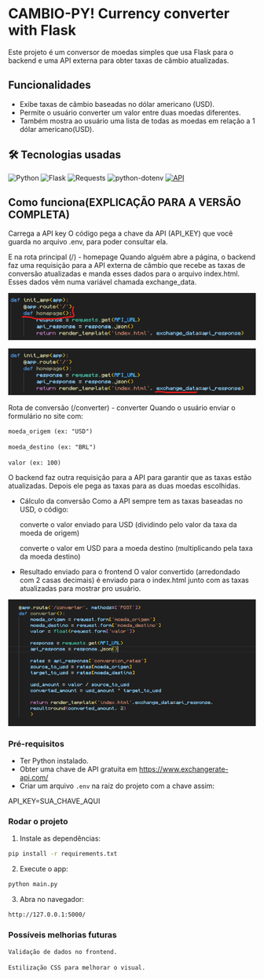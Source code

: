 # CAMBIO-PY! Currency converter with Flask

Este projeto é um conversor de moedas simples que usa Flask para o backend e uma API externa para obter taxas de câmbio atualizadas.

## Funcionalidades

- Exibe taxas de câmbio baseadas no dólar americano (USD).
- Permite o usuário converter um valor entre duas moedas diferentes.
- Também mostra ao usuário uma lista de todas as moedas em relação a 1 dólar americano(USD).

## 🛠 Tecnologias usadas

![Python](https://img.shields.io/badge/Python-3.12-blue?logo=python)
![Flask](https://img.shields.io/badge/Flask-Framework-black?logo=flask)
![Requests](https://img.shields.io/badge/Requests-HTTP%20Client-yellow)
![python-dotenv](https://img.shields.io/badge/dotenv-Environment%20Variables-green)
[![API](https://img.shields.io/badge/API-ExchangeRateAPI-orange)](https://www.exchangerate-api.com/)

## Como funciona(EXPLICAÇÃO PARA A VERSÃO COMPLETA)

Carrega a API key
O código pega a chave da API (API_KEY) que você guarda no arquivo .env, para poder consultar ela.

E na rota principal (/) - homepage
Quando alguém abre a página, o backend faz uma requisição para a API externa de câmbio que recebe as taxas de conversão atualizadas e manda esses dados para o arquivo index.html.
Esses dados vêm numa variável chamada exchange_data.

![Print da tela](https://github.com/gwent30000/Cambio-py/blob/eb86c08f07b2f1b66a0907463979bba2a0b26ba1/conversor-moedas/img/3342544.png)

![Print da tela](https://github.com/gwent30000/Cambio-py/blob/eb86c08f07b2f1b66a0907463979bba2a0b26ba1/conversor-moedas/img/Captura%20de%20tela%202025-08-01%20225615.png)

Rota de conversão (/converter) - converter
Quando o usuário enviar o formulário no site com:

    moeda_origem (ex: "USD")

    moeda_destino (ex: "BRL")

    valor (ex: 100)

O backend faz outra requisição para a API para garantir que as taxas estão atualizadas. Depois ele pega as taxas para as duas moedas escolhidas.

- Cálculo da conversão
Como a API sempre tem as taxas baseadas no USD, o código:

    converte o valor enviado para USD (dividindo pelo valor da taxa da moeda de origem)

    converte o valor em USD para a moeda destino (multiplicando pela taxa da moeda destino)

- Resultado enviado para o frontend
O valor convertido (arredondado com 2 casas decimais) é enviado para o index.html junto com as taxas atualizadas para mostrar pro usuário.

![Print da tela](https://github.com/gwent30000/Cambio-py/blob/main/conversor-moedas/img/PRINT02.png)

### Pré-requisitos

- Ter Python instalado.  
- Obter uma chave de API gratuita em https://www.exchangerate-api.com/  
- Criar um arquivo `.env` na raiz do projeto com a chave assim:

API_KEY=SUA_CHAVE_AQUI

### Rodar o projeto

1. Instale as dependências:

```bash
pip install -r requirements.txt
```

2. Execute o app:

```bash
python main.py
```

3. Abra no navegador:

```bash
http://127.0.0.1:5000/
```

### Possíveis melhorias futuras

    Validação de dados no frontend.

    Estilização CSS para melhorar o visual.

